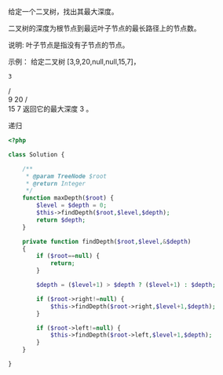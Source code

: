 给定一个二叉树，找出其最大深度。

二叉树的深度为根节点到最远叶子节点的最长路径上的节点数。

说明: 叶子节点是指没有子节点的节点。

示例：
给定二叉树 [3,9,20,null,null,15,7]，

    3
   / \
  9  20
    /  \
   15   7
返回它的最大深度 3 。

递归

```php
<?php

class Solution {

    /**
     * @param TreeNode $root
     * @return Integer
     */
    function maxDepth($root) {
        $level = $depth = 0;
        $this->findDepth($root,$level,$depth);
        return $depth;
    }

    private function findDepth($root,$level,&$depth)
    {
        if ($root==null) {
            return;
        }

        $depth = ($level+1) > $depth ? ($level+1) : $depth;

        if ($root->right!=null) {
            $this->findDepth($root->right,$level+1,$depth);
        }

        if ($root->left!=null) {
            $this->findDepth($root->left,$level+1,$depth);
        }
    }

}

```